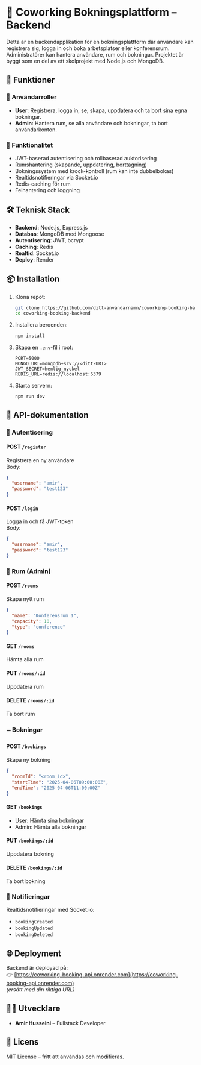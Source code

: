 # 🏢 Coworking Bokningsplattform – Backend

Detta är en backendapplikation för en bokningsplattform där användare kan registrera sig, logga in och boka arbetsplatser eller konferensrum. Administratörer kan hantera användare, rum och bokningar. Projektet är byggt som en del av ett skolprojekt med Node.js och MongoDB.

## 🚀 Funktioner

### 👥 Användarroller
- **User**: Registrera, logga in, se, skapa, uppdatera och ta bort sina egna bokningar.
- **Admin**: Hantera rum, se alla användare och bokningar, ta bort användarkonton.

### 🧠 Funktionalitet
- JWT-baserad autentisering och rollbaserad auktorisering
- Rumshantering (skapande, uppdatering, borttagning)
- Bokningssystem med krock-kontroll (rum kan inte dubbelbokas)
- Realtidsnotifieringar via Socket.io
- Redis-caching för rum
- Felhantering och loggning

## 🛠️ Teknisk Stack

- **Backend**: Node.js, Express.js
- **Databas**: MongoDB med Mongoose
- **Autentisering**: JWT, bcrypt
- **Caching**: Redis
- **Realtid**: Socket.io
- **Deploy**: Render

## 📦 Installation

1. Klona repot:
   ```bash
   git clone https://github.com/ditt-användarnamn/coworking-booking-backend.git
   cd coworking-booking-backend
   ```

2. Installera beroenden:
   ```bash
   npm install
   ```

3. Skapa en `.env`-fil i root:
   ```
   PORT=5000
   MONGO_URI=mongodb+srv://<ditt-URI>
   JWT_SECRET=hemlig_nyckel
   REDIS_URL=redis://localhost:6379
   ```

4. Starta servern:
   ```bash
   npm run dev
   ```

## 📘 API-dokumentation

### 🔐 Autentisering
#### POST `/register`
Registrera en ny användare  
Body:
```json
{
  "username": "amir",
  "password": "test123"
}
```

#### POST `/login`
Logga in och få JWT-token  
Body:
```json
{
  "username": "amir",
  "password": "test123"
}
```

### 🏢 Rum (Admin)
#### POST `/rooms`
Skapa nytt rum  
```json
{
  "name": "Konferensrum 1",
  "capacity": 10,
  "type": "conference"
}
```

#### GET `/rooms`
Hämta alla rum

#### PUT `/rooms/:id`
Uppdatera rum

#### DELETE `/rooms/:id`
Ta bort rum

### 🗕️ Bokningar
#### POST `/bookings`
Skapa ny bokning  
```json
{
  "roomId": "<room_id>",
  "startTime": "2025-04-06T09:00:00Z",
  "endTime": "2025-04-06T11:00:00Z"
}
```

#### GET `/bookings`
- User: Hämta sina bokningar
- Admin: Hämta alla bokningar

#### PUT `/bookings/:id`
Uppdatera bokning

#### DELETE `/bookings/:id`
Ta bort bokning

### 🔔 Notifieringar
Realtidsnotifieringar med Socket.io:
- `bookingCreated`
- `bookingUpdated`
- `bookingDeleted`

## 🌐 Deployment

Backend är deployad på:  
👉 [https://coworking-booking-api.onrender.com](https://coworking-booking-api.onrender.com)  
*(ersätt med din riktiga URL)*

## 👨‍💼 Utvecklare

- **Amir Husseini** – Fullstack Developer

## 📄 Licens

MIT License – fritt att användas och modifieras.

